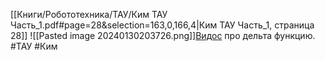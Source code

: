[[Книги/Робототехника/ТАУ/Ким ТАУ Часть_1.pdf#page=28&selection=163,0,166,4|Ким ТАУ Часть_1, страница 28]]
![[Pasted image 20240130203726.png]][Видос](https://youtu.be/W00rTITMRY8?si=ptBAwl2VO-jd5NaK) про дельта функцию.
#ТАУ #Ким